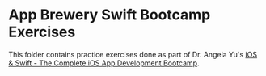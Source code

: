 # App Brewery Swift Bootcamp Exercises

This folder contains practice exercises done as part of Dr. Angela Yu's [iOS & Swift - The Complete iOS App Development Bootcamp](https://www.udemy.com/course/ios-13-app-development-bootcamp/).
